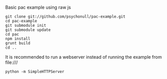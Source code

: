 Basic pac example using raw js

    git clone git://github.com/psychonull/pac-example.git
    cd pac-example
    git submodule init
    git submodule update
    cd pac
    npm install
    grunt build
    cd ..

It is recommended to run a webserver instead of running the example from file:///  

    python -m SimpleHTTPServer
